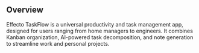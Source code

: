 ## Overview
Effecto TaskFlow is a universal productivity and task management app, designed for users ranging from home managers to engineers. It combines Kanban organization, AI-powered task decomposition, and note generation to streamline work and personal projects.

